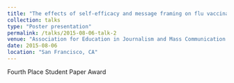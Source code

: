 ```yaml
---
title: "The effects of self-efficacy and message framing on flu vaccination message persuasiveness among college students"
collection: talks
type: "Poster presentation"
permalink: /talks/2015-08-06-talk-2
venue: "Association for Education in Journalism and Mass Communication 2015 Annual Conference, Communicating Science, Health, Environment, & Risk Division"
date: 2015-08-06
location: "San Francisco, CA"
---
```


Fourth Place Student Paper Award
